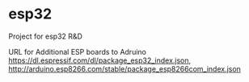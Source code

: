 # esp32

Project for esp32 R&amp;D


URL for Additional ESP boards to Adruino
https://dl.espressif.com/dl/package_esp32_index.json, http://arduino.esp8266.com/stable/package_esp8266com_index.json
